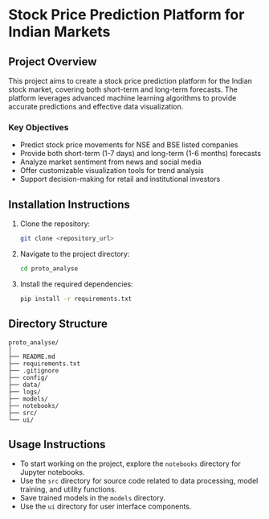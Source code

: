 # Stock Price Prediction Platform for Indian Markets

## Project Overview
This project aims to create a stock price prediction platform for the Indian stock market, covering both short-term and long-term forecasts. The platform leverages advanced machine learning algorithms to provide accurate predictions and effective data visualization.

### Key Objectives
- Predict stock price movements for NSE and BSE listed companies
- Provide both short-term (1-7 days) and long-term (1-6 months) forecasts
- Analyze market sentiment from news and social media
- Offer customizable visualization tools for trend analysis
- Support decision-making for retail and institutional investors

## Installation Instructions
1. Clone the repository:
   ```bash
   git clone <repository_url>
   ```
2. Navigate to the project directory:
   ```bash
   cd proto_analyse
   ```
3. Install the required dependencies:
   ```bash
   pip install -r requirements.txt
   ```

## Directory Structure
```
proto_analyse/
│
├── README.md
├── requirements.txt
├── .gitignore
├── config/
├── data/
├── logs/
├── models/
├── notebooks/
├── src/
└── ui/
```

## Usage Instructions
- To start working on the project, explore the `notebooks` directory for Jupyter notebooks.
- Use the `src` directory for source code related to data processing, model training, and utility functions.
- Save trained models in the `models` directory.
- Use the `ui` directory for user interface components.

